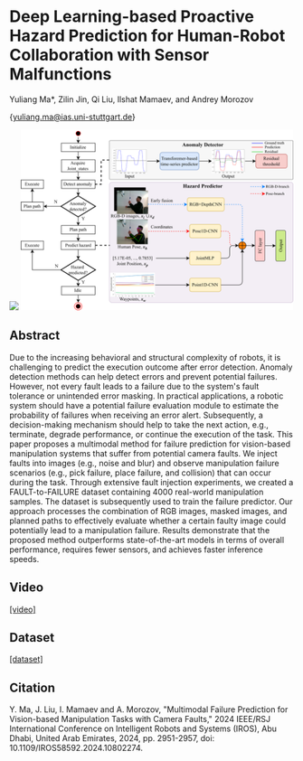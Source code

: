 # Deep Learning-based Proactive Hazard Prediction for Human-Robot Collaboration with Sensor Malfunctions
Yuliang Ma*, Zilin Jin, Qi Liu, Ilshat Mamaev, and Andrey Morozov

{yuliang.ma@ias.uni-stuttgart.de}

<img src="/source/Hazard_demo.png" height="320" />
<img src="/source/framework.png" height="320" />

## Abstract
Due to the increasing behavioral and structural complexity of robots, it is challenging to predict the execution outcome after error detection. Anomaly detection methods can help detect errors and prevent potential failures. However, not every fault leads to a failure due to the system's fault tolerance or unintended error masking. In practical applications, a robotic system should have a potential failure evaluation module to estimate the probability of failures when receiving an error alert. Subsequently, a decision-making mechanism should help to take the next action, e.g., terminate, degrade performance, or continue the execution of the task. This paper proposes a multimodal method for failure prediction for vision-based manipulation systems that suffer from potential camera faults. We inject faults into images (e.g., noise and blur) and observe manipulation failure scenarios (e.g., pick failure, place failure, and collision) that can occur during the task. Through extensive fault injection experiments, we created a FAULT-to-FAILURE dataset containing 4000 real-world manipulation samples. The dataset is subsequently used to train the failure predictor. Our approach processes the combination of RGB images, masked images, and planned paths to effectively evaluate whether a certain faulty image could potentially lead to a manipulation failure. Results demonstrate that the proposed method outperforms state-of-the-art models in terms of overall performance, requires fewer sensors, and achieves faster inference speeds. 
## Video
 [\[video\]](https://youtu.be/LQDvsU53HsQ)
## Dataset
[\[dataset\]](https://www.kaggle.com/datasets/yuliangma/proactive-failure-prediction)

## Citation
Y. Ma, J. Liu, I. Mamaev and A. Morozov, "Multimodal Failure Prediction for Vision-based Manipulation Tasks with Camera Faults," 2024 IEEE/RSJ International Conference on Intelligent Robots and Systems (IROS), Abu Dhabi, United Arab Emirates, 2024, pp. 2951-2957, doi: 10.1109/IROS58592.2024.10802274. 
